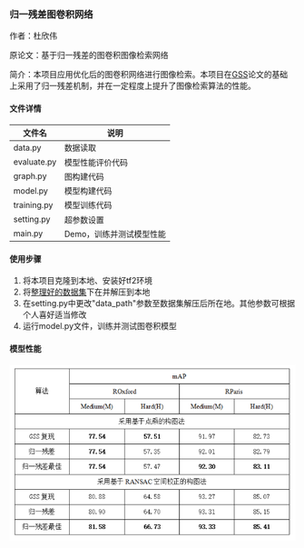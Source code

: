 ### 归一残差图卷积网络

作者：杜欣伟

原论文：基于归一残差的图卷积图像检索网络

简介：本项目应用优化后的图卷积网络进行图像检索。本项目在[GSS](https://github.com/layer6ai-labs/GSS)论文的基础上采用了归一残差机制，并在一定程度上提升了图像检索算法的性能。



#### 文件详情
| 文件名 | 说明 |
| --- | --- |
| data.py | 数据读取 |
| evaluate.py | 模型性能评价代码 |
| graph.py | 图构建代码 |
| model.py | 模型构建代码 |
| training.py | 模型训练代码 |
| setting.py | 超参数设置 |
| main.py | Demo，训练并测试模型性能 |

#### 使用步骤
1. 将本项目克隆到本地、安装好tf2环境
2. 将[整理好的数据集](https://drive.google.com/open?id=10ARFJilDbfha2ILphzur-sCU9RtF-4BV)下在并解压到本地
3. 在setting.py中更改"data_path"参数至数据集解压后所在地。其他参数可根据个人喜好适当修改
4. 运行model.py文件，训练并测试图卷积模型

#### 模型性能
![不同模型在ROxford和RParis数据集上的mAP检索效果](./imgs/tabel_1.png)